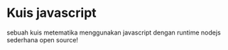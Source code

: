 # Kuis javascript
sebuah kuis metematika menggunakan javascript dengan runtime nodejs sederhana
open source!